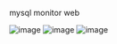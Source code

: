 mysql monitor web

![image](https://github.com/ycg/mysql_web/blob/master/static/img/111.png)
![image](https://github.com/ycg/mysql_web/blob/master/static/img/222.png)
![image](https://github.com/ycg/mysql_web/blob/master/static/img/333.png)
